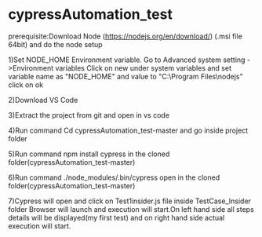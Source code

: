 
# cypressAutomation_test
 prerequisite:Download Node (https://nodejs.org/en/download/) (.msi file 64bit) and do the node setup

 1)Set NODE_HOME Environment  variable. Go to Advanced system setting ->Environment variables
  Click on new under system variables and set variable name as "NODE_HOME" and value to "C:\Program Files\nodejs" click on ok 

 2)Download VS Code 

 3)Extract the project from git and open in vs code
 
 4)Run command Cd cypressAutomation_test-master and go inside project folder

 5)Run command npm install cypress in the cloned folder(cypressAutomation_test-master)

 6)Run command ./node_modules/.bin/cypress open in the cloned folder(cypressAutomation_test-master)

 7)Cypress will open and click on Test1insider.js file inside TestCase_Insider folder Browser will launch and execution will start.On left hand side all steps details will be displayed(my first test) and on right hand side actual execution will start.

 
 